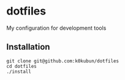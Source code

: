 # dotfiles

My configuration for development tools

## Installation

```
git clone git@github.com:k0kubun/dotfiles
cd dotfiles
./install
```
